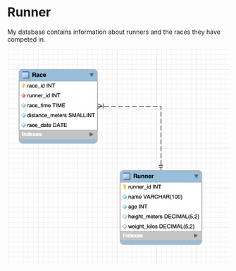 # Runner

My database contains information about runners and the races they have competed in.

![er-diagram](er-diagram.png)


